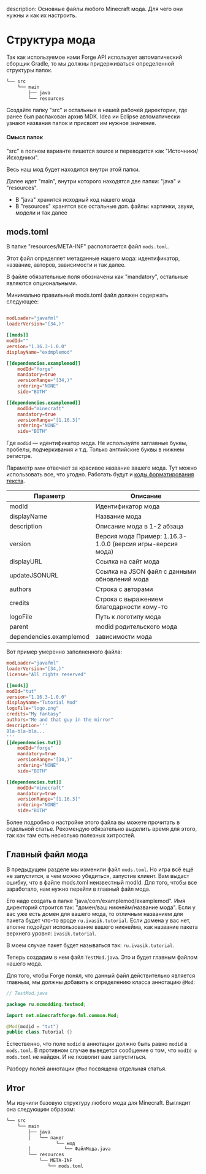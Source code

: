 description: Основные файлы любого Minecraft мода. Для чего они нужны и как их настроить.

# Структура мода

Так как используемое нами Forge API использует автоматический сборщик Gradle, то мы должны придерживаться определенной
структуры папок.

```md
└── src    
    └── main
        ├── java
        └── resources
```

Создайте папку "src" и остальные в нашей рабочей директории, где ранее был распакован архив MDK. Idea ии Eclipse автоматически
узнают названия папок и присвоят им нужное значение.

#### Смысл папок

"src" в полном варианте пишется source и переводится как "Источники/Исходники".

Весь наш мод будет находится внутри этой папки.

Далее идет "main", внутри которого находятся две папки: "java" и "resources".

* В "java" хранится исходный код нашего мода
* В "resources" хранятся все остальные доп. файлы: картинки, звуки, модели и так далее

## mods.toml

В папке "resources/META-INF" распологается файл `mods.toml`.

Этот файл определяет метаданные нашего мода: идентификатор, название, авторов, зависимости и так далее.

В файле обязательные поля обозначены как "mandatory", остальные являются опциональными.

Минимально правильный mods.toml файл должен содержать следующее:

```toml

modLoader="javafml" 
loaderVersion="[34,)"

[[mods]]
modId=""
version="1.16.3-1.0.0"
displayName="exdmplemod"

[[dependencies.examplemod]] 
    modId="forge" 
    mandatory=true 
    versionRange="[34,)"
    ordering="NONE"
    side="BOTH"

[[dependencies.examplemod]]
    modId="minecraft"
    mandatory=true
    versionRange="[1.16.3]"
    ordering="NONE"
    side="BOTH"

```

Где `modid` — идентификатор мода. Не используйте заглавные буквы, пробелы, подчеркивания и т.д. Только английские буквы
в нижнем регистре.

Параметр `name` отвечает за красивое название вашего мода. Тут можно использовать все, что угодно. Работать будут и [коды
форматирования текста](http://minecraft.gamepedia.com/Formatting_codes).

| Параметр                 | Описание                                                                                                                                                                                                                      |
|--------------------------|-------------------------------------------------------------------------------------------------------------------------------------------------------------------------------------------------------------------------------|
| modId                    | Идентификатор мода                                                                                                                                                                                                            |
| displayName              | Название мода                                                                                                                                                                                                                 |
| description              | Описание мода в 1-2 абзаца                                                                                                                                                                                                    |
| version                  | Версия мода Пример: 1.16.3-1.0.0 (версия игры-версия мода)                                                                                                                                                                                                                                                                                                                                                     |
| displayURL               | Ссылка на сайт мода                                                                                                                                                                                                           |
| updateJSONURL            | Ссылка на JSON файл с данными обновлений мода                                                                                                                                                                                 |
| authors                  | Строка с авторами                                                                                                                                                                                                            |
| credits                  | Строка с выражением благодарности кому-то                                                                                                                                                                                     |
| logoFile                 | Путь к логотипу мода                                                                                                                                                                                                          |
| parent                   | modid родительского мода                                                                                                                                                                                                      |
| dependencies.examplemod | зависимости мода                                                                                                                                                                            |

Вот пример умеренно заполненного файла:

```toml
modLoader="javafml" 
loaderVersion="[34,)" 
license="All rights reserved"

[[mods]]
modId="tut"
version="1.16.3-1.0.0"
displayName="Tutorial Mod"
logoFile="logo.png"
credits="My fantasy"
authors="Me and that guy in the mirror"
description='''
Bla-bla-bla...
'''
[[dependencies.tut]]
    modId="forge" 
    mandatory=true 
    versionRange="[34,)" 
    ordering="NONE"
    side="BOTH"

[[dependencies.tut]]
    modId="minecraft"
    mandatory=true
    versionRange="[1.16.3]"
    ordering="NONE"
    side="BOTH"

```

Более подробно о настройке этого файла вы можете прочитать в отдельной статье. Рекомендую обязательно выделить время для этого,
так как там есть несколько полезных хитростей.

## Главный файл мода

В предыдущем разделе мы изменили файл `mods.toml`. Но игра всё ещё не запустится, в чем можно убедиться, запустив
клиент. Вам выдаст ошибку, что в файле mods.toml неизвестный modId. Для того, чтобы все заработало, нам нужно перейти в главный файл мода.

Его надо создать в папке "java/com/examplemod/examplemod". Имя директорий строится так: "домен/ваш никнейм/название мода". Если у вас уже есть домен для вашего мода, то отличным названием для пакета будет что-то вроде `ru.ivasik.tutorial`. Если домена у вас нет, вполне подойдет использование вашего никнейма, как название пакета верхнего уровня: `ivasik.tutorial`.

В моем случае пакет будет называться так: `ru.ivasik.tutorial`.

Теперь создадим в нем файл `TestMod.java`. Это и будет главным файлом нашего мода.

Для того, чтобы Forge понял, что данный файл действительно является главным, мы должны добавить к определению класса
аннотацию `@Mod`:

```java
// TestMod.java

package ru.mcmodding.testmod;

import net.minecraftforge.fml.common.Mod;

@Mod(modid = "tut")
public class Tutorial {}
```

Естественно, что поле `modid` в аннотации должно быть равно `modid` в `mods.toml`. В противном случае выведется сообщение о том, что `modId в mods.toml` не найден. И не позволит вам запуститься.

Разбору полей аннотации `@Mod` посвящена отдельная статья.

## Итог

Мы изучили базовую структуру любого мода для Minecraft. Выглядит она следующим образом:

```md
└── src    
    └── main
        ├── java
        │   └── пакет
                  └── мод
        │            └── ФайлМода.java
        └── resources
            └── META-INF
               └── mods.toml
```